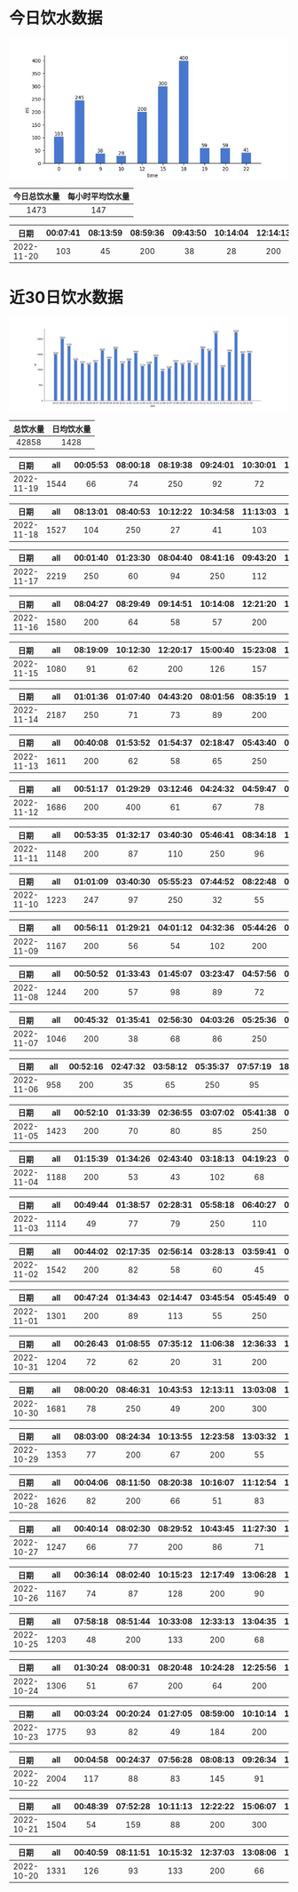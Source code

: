 # 今日饮水数据

<div align=center>
<img src="today.jpg" style="zoom: 100%;" />

| 今日总饮水量 | 每小时平均饮水量 |
| :----: | :----: |
| 1473 | 147 |
</div>

| 日期 | 00:07:41 | 08:13:59 | 08:59:36 | 09:43:50 | 10:14:04 | 12:14:13 | 15:34:35 | 18:29:49 | 19:59:31 | 20:55:04 | 22:17:37 |
| :----: | :----: | :----: | :----: | :----: | :----: | :----: | :----: | :----: | :----: | :----: | :----: |
| 2022-11-20 | 103 | 45 | 200 | 38 | 28 | 200 | 300 | 400 | 59 | 59 | 41 |

# 近30日饮水数据

<div align=center>
<img src="30.jpg"style="zoom: 100%;" />

| 总饮水量 | 日均饮水量 |
| :----: | :----: |
| 42858 | 1428 |
</div>

| 日期 | all | 00:05:53 | 08:00:18 | 08:19:38 | 09:24:01 | 10:30:01 | 12:21:21 | 13:02:25 | 15:13:41 | 17:31:17 | 19:13:41 | 20:00:56 | 20:57:01 | 21:50:10 | 22:42:19 |
| :----: | :----: | :----: | :----: | :----: | :----: | :----: | :----: | :----: | :----: | :----: | :----: | :----: | :----: | :----: | :----: |
| 2022-11-19 | 1544 | 66 | 74 | 250 | 92 | 72 | 200 | 68 | 110 | 200 | 100 | 83 | 93 | 90 | 46 |

| 日期 | all | 08:13:01 | 08:40:53 | 10:12:22 | 10:34:58 | 11:13:03 | 12:27:44 | 13:02:21 | 14:31:43 | 15:09:57 | 17:13:11 | 18:52:39 | 20:15:23 | 21:15:30 | 22:22:06 | 23:17:38 |
| :----: | :----: | :----: | :----: | :----: | :----: | :----: | :----: | :----: | :----: | :----: | :----: | :----: | :----: | :----: | :----: | :----: |
| 2022-11-18 | 1527 | 104 | 250 | 27 | 41 | 103 | 200 | 104 | 38 | 57 | 109 | 41 | 250 | 76 | 44 | 83 |

| 日期 | all | 00:01:40 | 01:23:30 | 08:04:40 | 08:41:16 | 09:43:20 | 11:22:52 | 12:26:20 | 12:51:18 | 14:24:39 | 15:01:37 | 15:41:20 | 17:23:05 | 18:00:46 | 21:10:03 | 21:32:40 | 23:22:37 | 23:36:38 |
| :----: | :----: | :----: | :----: | :----: | :----: | :----: | :----: | :----: | :----: | :----: | :----: | :----: | :----: | :----: | :----: | :----: | :----: | :----: |
| 2022-11-17 | 2219 | 250 | 60 | 94 | 250 | 112 | 62 | 200 | 74 | 233 | 103 | 94 | 200 | 47 | 250 | 73 | 57 | 60 |

| 日期 | all | 08:04:27 | 08:29:49 | 09:14:51 | 10:14:08 | 12:21:20 | 15:04:12 | 17:32:18 | 18:28:00 | 19:08:50 | 19:34:16 | 21:47:04 | 22:16:32 | 23:38:16 |
| :----: | :----: | :----: | :----: | :----: | :----: | :----: | :----: | :----: | :----: | :----: | :----: | :----: | :----: | :----: |
| 2022-11-16 | 1580 | 200 | 64 | 58 | 57 | 200 | 400 | 280 | 84 | 48 | 63 | 49 | 53 | 24 |

| 日期 | all | 08:19:09 | 10:12:30 | 12:20:17 | 15:00:40 | 15:23:08 | 17:09:56 | 19:06:16 | 20:12:03 | 21:32:48 |
| :----: | :----: | :----: | :----: | :----: | :----: | :----: | :----: | :----: | :----: | :----: |
| 2022-11-15 | 1080 | 91 | 62 | 200 | 126 | 157 | 86 | 32 | 250 | 76 |

| 日期 | all | 01:01:36 | 01:07:40 | 04:43:20 | 08:01:56 | 08:35:19 | 10:01:34 | 10:10:43 | 11:06:29 | 12:17:29 | 13:13:24 | 14:23:56 | 15:13:27 | 16:33:30 | 17:21:55 | 20:46:16 | 21:23:53 | 22:24:18 | 23:50:20 |
| :----: | :----: | :----: | :----: | :----: | :----: | :----: | :----: | :----: | :----: | :----: | :----: | :----: | :----: | :----: | :----: | :----: | :----: | :----: | :----: |
| 2022-11-14 | 2187 | 250 | 71 | 73 | 89 | 200 | 99 | 60 | 84 | 200 | 71 | 99 | 69 | 109 | 200 | 53 | 250 | 132 | 78 |

| 日期 | all | 00:40:08 | 01:53:52 | 01:54:37 | 02:18:47 | 05:43:40 | 07:27:17 | 08:10:25 | 08:21:11 | 18:27:44 | 19:27:16 | 20:17:33 | 20:49:44 | 22:30:59 | 23:30:26 | 23:53:22 |
| :----: | :----: | :----: | :----: | :----: | :----: | :----: | :----: | :----: | :----: | :----: | :----: | :----: | :----: | :----: | :----: | :----: |
| 2022-11-13 | 1611 | 200 | 62 | 58 | 65 | 250 | 62 | 165 | 87 | 52 | 150 | 65 | 150 | 55 | 134 | 56 |

| 日期 | all | 00:51:17 | 01:29:29 | 03:12:46 | 04:24:32 | 04:59:47 | 05:49:25 | 07:19:14 | 16:45:15 | 18:15:14 | 20:28:20 | 22:41:04 |
| :----: | :----: | :----: | :----: | :----: | :----: | :----: | :----: | :----: | :----: | :----: | :----: | :----: |
| 2022-11-12 | 1686 | 200 | 400 | 61 | 67 | 78 | 250 | 220 | 38 | 200 | 81 | 91 |

| 日期 | all | 00:53:35 | 01:32:17 | 03:40:30 | 05:46:41 | 08:34:18 | 16:50:10 | 18:16:10 | 19:34:12 | 20:29:24 |
| :----: | :----: | :----: | :----: | :----: | :----: | :----: | :----: | :----: | :----: | :----: |
| 2022-11-11 | 1148 | 200 | 87 | 110 | 250 | 96 | 68 | 250 | 59 | 28 |

| 日期 | all | 01:01:09 | 03:40:30 | 05:55:23 | 07:44:52 | 08:22:48 | 08:45:18 | 18:05:19 | 19:20:25 | 20:28:36 | 21:26:31 | 21:27:21 | 22:41:02 |
| :----: | :----: | :----: | :----: | :----: | :----: | :----: | :----: | :----: | :----: | :----: | :----: | :----: | :----: |
| 2022-11-10 | 1223 | 247 | 97 | 250 | 32 | 55 | 72 | 116 | 37 | 126 | 58 | 64 | 69 |

| 日期 | all | 00:56:11 | 01:29:21 | 04:01:12 | 04:32:36 | 05:44:26 | 06:43:08 | 18:31:44 | 19:28:28 | 20:34:17 | 22:31:52 | 22:47:16 |
| :----: | :----: | :----: | :----: | :----: | :----: | :----: | :----: | :----: | :----: | :----: | :----: | :----: |
| 2022-11-09 | 1167 | 200 | 56 | 54 | 102 | 200 | 57 | 77 | 200 | 117 | 57 | 47 |

| 日期 | all | 00:50:52 | 01:33:43 | 01:45:07 | 03:23:47 | 04:57:56 | 05:42:15 | 08:29:23 | 08:59:21 | 16:45:39 | 17:07:50 | 17:55:29 | 19:35:03 | 22:37:14 | 22:38:14 |
| :----: | :----: | :----: | :----: | :----: | :----: | :----: | :----: | :----: | :----: | :----: | :----: | :----: | :----: | :----: | :----: |
| 2022-11-08 | 1244 | 200 | 57 | 98 | 89 | 72 | 250 | 58 | 74 | 22 | 62 | 72 | 15 | 120 | 55 |

| 日期 | all | 00:45:32 | 01:35:41 | 02:56:30 | 04:03:26 | 05:25:36 | 07:32:22 | 17:03:27 | 18:10:53 | 19:15:09 | 22:42:43 |
| :----: | :----: | :----: | :----: | :----: | :----: | :----: | :----: | :----: | :----: | :----: | :----: |
| 2022-11-07 | 1046 | 200 | 38 | 68 | 86 | 250 | 48 | 87 | 60 | 106 | 103 |

| 日期 | all | 00:52:16 | 02:47:32 | 03:58:12 | 05:35:37 | 07:57:19 | 18:25:02 | 23:15:20 |
| :----: | :----: | :----: | :----: | :----: | :----: | :----: | :----: | :----: |
| 2022-11-06 | 958 | 200 | 35 | 65 | 250 | 95 | 200 | 113 |

| 日期 | all | 00:52:10 | 01:33:39 | 02:36:55 | 03:07:02 | 05:41:38 | 07:17:25 | 07:50:06 | 08:13:40 | 08:33:33 | 16:56:51 | 18:18:16 | 18:59:14 | 19:47:37 | 20:27:01 | 23:09:54 |
| :----: | :----: | :----: | :----: | :----: | :----: | :----: | :----: | :----: | :----: | :----: | :----: | :----: | :----: | :----: | :----: | :----: |
| 2022-11-05 | 1423 | 200 | 70 | 80 | 85 | 250 | 85 | 55 | 95 | 32 | 80 | 89 | 63 | 85 | 94 | 60 |

| 日期 | all | 01:15:39 | 01:34:26 | 02:43:40 | 03:18:13 | 04:19:23 | 05:51:33 | 06:54:12 | 08:22:49 | 18:37:11 | 20:31:20 | 22:32:42 |
| :----: | :----: | :----: | :----: | :----: | :----: | :----: | :----: | :----: | :----: | :----: | :----: | :----: |
| 2022-11-04 | 1188 | 200 | 53 | 43 | 102 | 68 | 250 | 42 | 57 | 250 | 67 | 56 |

| 日期 | all | 00:49:44 | 01:38:57 | 02:28:31 | 05:58:18 | 06:40:27 | 07:55:37 | 08:44:22 | 09:22:20 | 12:44:34 | 16:50:10 | 18:16:48 | 18:34:24 | 19:15:56 | 20:20:57 | 22:44:40 |
| :----: | :----: | :----: | :----: | :----: | :----: | :----: | :----: | :----: | :----: | :----: | :----: | :----: | :----: | :----: | :----: | :----: |
| 2022-11-03 | 1114 | 49 | 77 | 79 | 250 | 110 | 65 | 45 | 34 | 67 | 59 | 55 | 86 | 61 | 36 | 41 |

| 日期 | all | 00:44:02 | 02:17:35 | 02:56:14 | 03:28:13 | 03:59:41 | 05:09:03 | 05:40:10 | 08:15:10 | 13:10:28 | 16:42:14 | 17:48:19 | 18:20:53 | 20:24:43 | 22:23:54 | 22:45:08 | 23:35:41 |
| :----: | :----: | :----: | :----: | :----: | :----: | :----: | :----: | :----: | :----: | :----: | :----: | :----: | :----: | :----: | :----: | :----: | :----: |
| 2022-11-02 | 1542 | 200 | 82 | 58 | 60 | 45 | 94 | 250 | 68 | 55 | 200 | 70 | 75 | 80 | 85 | 51 | 69 |

| 日期 | all | 00:47:24 | 01:34:43 | 02:14:47 | 03:45:54 | 05:45:49 | 07:38:22 | 08:47:12 | 12:59:13 | 17:28:50 | 18:07:40 | 18:57:22 | 20:30:50 | 20:58:05 | 21:58:28 | 23:42:12 |
| :----: | :----: | :----: | :----: | :----: | :----: | :----: | :----: | :----: | :----: | :----: | :----: | :----: | :----: | :----: | :----: | :----: |
| 2022-11-01 | 1301 | 200 | 89 | 113 | 55 | 250 | 55 | 89 | 44 | 59 | 34 | 45 | 67 | 72 | 77 | 52 |

| 日期 | all | 00:26:43 | 01:08:55 | 07:35:12 | 11:06:38 | 12:36:33 | 13:07:32 | 13:54:23 | 14:54:24 | 15:25:48 | 15:50:40 | 16:18:23 | 16:48:34 | 17:51:04 | 20:31:57 | 21:49:13 | 22:28:34 | 22:41:37 |
| :----: | :----: | :----: | :----: | :----: | :----: | :----: | :----: | :----: | :----: | :----: | :----: | :----: | :----: | :----: | :----: | :----: | :----: | :----: |
| 2022-10-31 | 1204 | 72 | 62 | 20 | 31 | 200 | 82 | 72 | 58 | 33 | 116 | 96 | 57 | 37 | 48 | 103 | 56 | 61 |

| 日期 | all | 08:00:20 | 08:46:31 | 10:43:53 | 12:13:11 | 13:03:08 | 14:11:17 | 15:11:41 | 17:22:12 | 19:44:24 | 21:22:42 | 22:26:57 | 23:40:04 |
| :----: | :----: | :----: | :----: | :----: | :----: | :----: | :----: | :----: | :----: | :----: | :----: | :----: | :----: |
| 2022-10-30 | 1681 | 78 | 250 | 49 | 200 | 300 | 73 | 53 | 200 | 77 | 250 | 66 | 85 |

| 日期 | all | 08:03:00 | 08:24:34 | 10:13:55 | 12:23:58 | 13:03:32 | 14:12:47 | 15:13:18 | 16:56:46 | 17:21:40 | 20:10:36 | 21:06:43 | 21:45:50 | 21:58:30 | 22:52:08 | 23:46:13 |
| :----: | :----: | :----: | :----: | :----: | :----: | :----: | :----: | :----: | :----: | :----: | :----: | :----: | :----: | :----: | :----: | :----: |
| 2022-10-29 | 1353 | 77 | 200 | 67 | 200 | 55 | 55 | 60 | 59 | 200 | 76 | 46 | 44 | 116 | 45 | 53 |

| 日期 | all | 00:04:06 | 08:11:50 | 08:20:38 | 10:16:07 | 11:12:54 | 12:19:12 | 13:12:10 | 14:13:56 | 15:13:27 | 15:59:10 | 16:33:48 | 16:42:12 | 18:03:42 | 19:03:18 | 20:05:24 | 20:43:00 | 21:46:36 | 23:06:43 | 23:35:12 | 23:49:24 |
| :----: | :----: | :----: | :----: | :----: | :----: | :----: | :----: | :----: | :----: | :----: | :----: | :----: | :----: | :----: | :----: | :----: | :----: | :----: | :----: | :----: | :----: |
| 2022-10-28 | 1626 | 82 | 200 | 66 | 51 | 83 | 200 | 68 | 70 | 64 | 101 | 28 | 38 | 96 | 100 | 58 | 55 | 92 | 89 | 18 | 67 |

| 日期 | all | 00:40:14 | 08:02:30 | 08:29:52 | 10:43:45 | 11:27:30 | 12:22:48 | 13:06:16 | 15:11:08 | 17:27:14 | 21:41:49 | 21:55:26 | 22:16:37 | 23:03:18 |
| :----: | :----: | :----: | :----: | :----: | :----: | :----: | :----: | :----: | :----: | :----: | :----: | :----: | :----: | :----: |
| 2022-10-27 | 1247 | 66 | 77 | 200 | 86 | 71 | 200 | 83 | 46 | 200 | 55 | 67 | 44 | 52 |

| 日期 | all | 00:36:14 | 08:02:40 | 10:15:23 | 12:17:49 | 13:06:28 | 14:23:55 | 15:11:45 | 17:47:54 | 18:44:16 | 19:44:29 | 20:39:20 | 22:03:26 | 22:33:19 | 23:03:38 | 23:40:19 |
| :----: | :----: | :----: | :----: | :----: | :----: | :----: | :----: | :----: | :----: | :----: | :----: | :----: | :----: | :----: | :----: | :----: |
| 2022-10-26 | 1167 | 74 | 87 | 128 | 200 | 90 | 45 | 64 | 69 | 72 | 68 | 49 | 44 | 68 | 60 | 49 |

| 日期 | all | 07:58:18 | 08:51:44 | 10:33:08 | 12:33:13 | 13:04:35 | 15:21:01 | 17:25:43 | 20:38:36 | 22:42:04 | 23:16:50 | 23:51:45 |
| :----: | :----: | :----: | :----: | :----: | :----: | :----: | :----: | :----: | :----: | :----: | :----: | :----: |
| 2022-10-25 | 1203 | 48 | 200 | 133 | 200 | 68 | 50 | 200 | 71 | 80 | 61 | 92 |

| 日期 | all | 01:30:24 | 08:00:31 | 08:20:48 | 10:24:28 | 12:25:56 | 13:02:21 | 14:39:48 | 15:13:54 | 17:15:45 | 17:58:54 | 18:47:03 | 20:29:55 | 21:01:59 | 21:58:35 | 22:49:11 | 22:54:47 |
| :----: | :----: | :----: | :----: | :----: | :----: | :----: | :----: | :----: | :----: | :----: | :----: | :----: | :----: | :----: | :----: | :----: | :----: |
| 2022-10-24 | 1306 | 51 | 67 | 200 | 64 | 200 | 35 | 71 | 58 | 200 | 54 | 35 | 37 | 42 | 47 | 88 | 57 |

| 日期 | all | 00:03:24 | 00:20:24 | 01:27:05 | 08:59:00 | 10:10:14 | 12:55:03 | 13:19:25 | 13:42:09 | 16:06:48 | 17:16:51 | 18:43:42 | 19:39:56 | 20:44:18 | 21:39:09 | 22:10:57 | 22:43:23 | 23:14:11 | 23:55:17 |
| :----: | :----: | :----: | :----: | :----: | :----: | :----: | :----: | :----: | :----: | :----: | :----: | :----: | :----: | :----: | :----: | :----: | :----: | :----: | :----: |
| 2022-10-23 | 1775 | 93 | 82 | 49 | 184 | 200 | 200 | 38 | 43 | 48 | 200 | 71 | 117 | 55 | 100 | 70 | 134 | 44 | 47 |

| 日期 | all | 00:04:58 | 00:24:37 | 07:56:28 | 08:08:13 | 09:26:34 | 11:16:55 | 12:30:58 | 12:43:43 | 12:46:10 | 15:04:18 | 15:14:09 | 17:26:00 | 19:18:29 | 20:40:35 |
| :----: | :----: | :----: | :----: | :----: | :----: | :----: | :----: | :----: | :----: | :----: | :----: | :----: | :----: | :----: | :----: |
| 2022-10-22 | 2004 | 117 | 88 | 83 | 145 | 91 | 70 | 200 | 77 | 112 | 88 | 133 | 200 | 400 | 200 |

| 日期 | all | 00:48:39 | 07:52:28 | 10:11:13 | 12:22:22 | 15:06:07 | 15:58:18 | 17:12:12 | 19:01:38 | 20:40:25 | 21:40:52 |
| :----: | :----: | :----: | :----: | :----: | :----: | :----: | :----: | :----: | :----: | :----: | :----: |
| 2022-10-21 | 1504 | 54 | 159 | 88 | 200 | 300 | 64 | 98 | 71 | 400 | 70 |

| 日期 | all | 00:40:59 | 08:11:51 | 10:15:32 | 12:37:03 | 13:08:06 | 14:05:01 | 15:06:35 | 17:21:32 | 17:32:55 | 20:52:00 | 21:48:08 | 21:48:39 | 22:07:25 | 22:28:59 |
| :----: | :----: | :----: | :----: | :----: | :----: | :----: | :----: | :----: | :----: | :----: | :----: | :----: | :----: | :----: | :----: |
| 2022-10-20 | 1331 | 126 | 93 | 133 | 200 | 66 | 46 | 58 | 200 | 57 | 35 | 53 | 63 | 100 | 101 |

